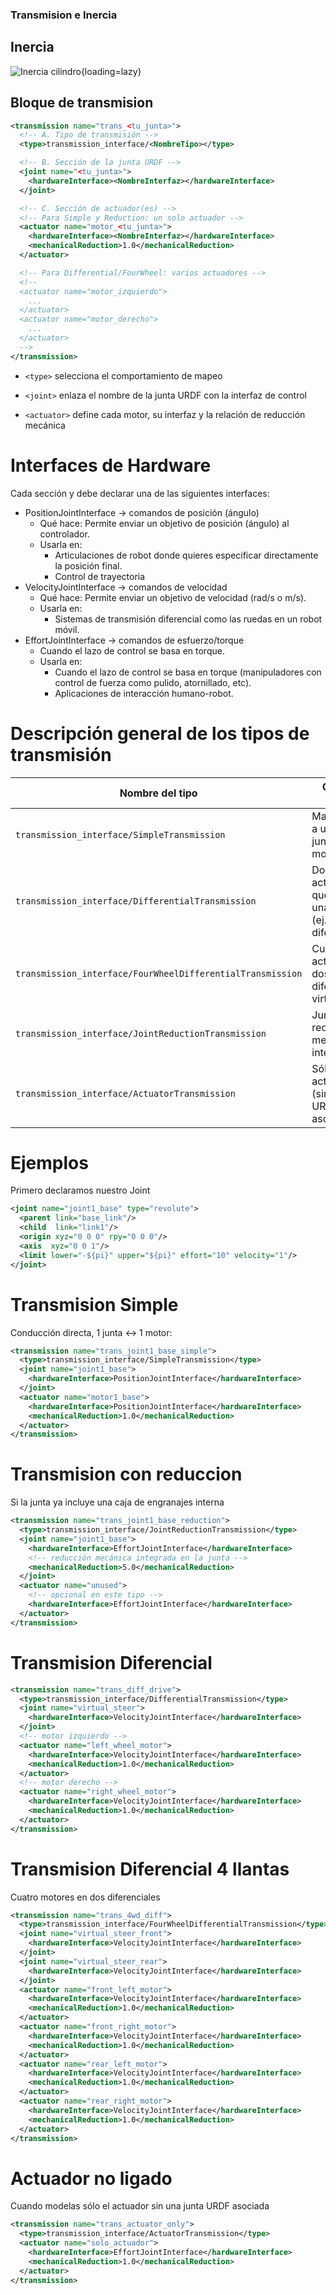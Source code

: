 ### Transmision e Inercia

## Inercia

![Inercia cilindro](../../images/mip.png){loading=lazy}

## Bloque de transmision

```xml
<transmission name="trans_<tu_junta>">
  <!-- A. Tipo de transmisión -->
  <type>transmission_interface/<NombreTipo></type>

  <!-- B. Sección de la junta URDF -->
  <joint name="<tu_junta>">
    <hardwareInterface><NombreInterfaz></hardwareInterface>
  </joint>

  <!-- C. Sección de actuador(es) -->
  <!-- Para Simple y Reduction: un solo actuador -->
  <actuator name="motor_<tu_junta>">
    <hardwareInterface><NombreInterfaz></hardwareInterface>
    <mechanicalReduction>1.0</mechanicalReduction>
  </actuator>

  <!-- Para Differential/FourWheel: varios actuadores -->
  <!--
  <actuator name="motor_izquierdo">
    ...
  </actuator>
  <actuator name="motor_derecho">
    ...
  </actuator>
  -->
</transmission>
```

- `<type>` selecciona el comportamiento de mapeo

- `<joint>` enlaza el nombre de la junta URDF con la interfaz de control

- `<actuator>` define cada motor, su interfaz y la relación de reducción mecánica


# Interfaces de Hardware

Cada sección <joint> y <actuator> debe declarar una de las siguientes interfaces:

- PositionJointInterface → comandos de posición (ángulo)
    * Qué hace: Permite enviar un objetivo de posición (ángulo) al controlador.
    * Usarla en:
        * Articulaciones de robot donde quieres especificar directamente la posición final.
        * Control de trayectoria
- VelocityJointInterface → comandos de velocidad
    * Qué hace: Permite enviar un objetivo de velocidad (rad/s o m/s).
    * Usarla en:
        * Sistemas de transmisión diferencial como las ruedas en un robot móvil.
- EffortJointInterface → comandos de esfuerzo/torque
    * Cuando el lazo de control se basa en torque.
    * Usarla en:
        * Cuando el lazo de control se basa en torque (manipuladores con control de fuerza como pulido, atornillado, etc).
        * Aplicaciones de interacción humano-robot.



# Descripción general de los tipos de transmisión

| Nombre del tipo                                            | Caso de uso                                                 |
| ---------------------------------------------------------- | ----------------------------------------------------------- |
| `transmission_interface/SimpleTransmission`                | Mapeo uno a uno entre junta ↔ motor                         |
| `transmission_interface/DifferentialTransmission`          | Dos actuadores que mueven una junta (ej. robot diferencial) |
| `transmission_interface/FourWheelDifferentialTransmission` | Cuatro actuadores, dos diferenciales virtuales              |
| `transmission_interface/JointReductionTransmission`        | Junta con reducción mecánica integrada                      |
| `transmission_interface/ActuatorTransmission`              | Sólo actuador (sin junta URDF asociada)                     |



# Ejemplos
Primero declaramos nuestro Joint

```xml
<joint name="joint1_base" type="revolute">
  <parent link="base_link"/>
  <child  link="link1"/>
  <origin xyz="0 0 0" rpy="0 0 0"/>
  <axis  xyz="0 0 1"/>
  <limit lower="-${pi}" upper="${pi}" effort="10" velocity="1"/>
</joint>
```
# Transmision Simple
Conducción directa, 1 junta ↔ 1 motor:
```xml
<transmission name="trans_joint1_base_simple">
  <type>transmission_interface/SimpleTransmission</type>
  <joint name="joint1_base">
    <hardwareInterface>PositionJointInterface</hardwareInterface>
  </joint>
  <actuator name="motor1_base">
    <hardwareInterface>PositionJointInterface</hardwareInterface>
    <mechanicalReduction>1.0</mechanicalReduction>
  </actuator>
</transmission>
```

# Transmision con reduccion
Si la junta ya incluye una caja de engranajes interna
```xml
<transmission name="trans_joint1_base_reduction">
  <type>transmission_interface/JointReductionTransmission</type>
  <joint name="joint1_base">
    <hardwareInterface>EffortJointInterface</hardwareInterface>
    <!-- reducción mecánica integrada en la junta -->
    <mechanicalReduction>5.0</mechanicalReduction>
  </joint>
  <actuator name="unused">
    <!-- opcional en este tipo -->
    <hardwareInterface>EffortJointInterface</hardwareInterface>
  </actuator>
</transmission>
```

# Transmision Diferencial

```xml
<transmission name="trans_diff_drive">
  <type>transmission_interface/DifferentialTransmission</type>
  <joint name="virtual_steer">
    <hardwareInterface>VelocityJointInterface</hardwareInterface>
  </joint>
  <!-- motor izquierdo -->
  <actuator name="left_wheel_motor">
    <hardwareInterface>VelocityJointInterface</hardwareInterface>
    <mechanicalReduction>1.0</mechanicalReduction>
  </actuator>
  <!-- motor derecho -->
  <actuator name="right_wheel_motor">
    <hardwareInterface>VelocityJointInterface</hardwareInterface>
    <mechanicalReduction>1.0</mechanicalReduction>
  </actuator>
</transmission>
```

# Transmision Diferencial 4 llantas
Cuatro motores en dos diferenciales
```xml
<transmission name="trans_4wd_diff">
  <type>transmission_interface/FourWheelDifferentialTransmission</type>
  <joint name="virtual_steer_front">
    <hardwareInterface>VelocityJointInterface</hardwareInterface>
  </joint>
  <joint name="virtual_steer_rear">
    <hardwareInterface>VelocityJointInterface</hardwareInterface>
  </joint>
  <actuator name="front_left_motor">
    <hardwareInterface>VelocityJointInterface</hardwareInterface>
    <mechanicalReduction>1.0</mechanicalReduction>
  </actuator>
  <actuator name="front_right_motor">
    <hardwareInterface>VelocityJointInterface</hardwareInterface>
    <mechanicalReduction>1.0</mechanicalReduction>
  </actuator>
  <actuator name="rear_left_motor">
    <hardwareInterface>VelocityJointInterface</hardwareInterface>
    <mechanicalReduction>1.0</mechanicalReduction>
  </actuator>
  <actuator name="rear_right_motor">
    <hardwareInterface>VelocityJointInterface</hardwareInterface>
    <mechanicalReduction>1.0</mechanicalReduction>
  </actuator>
</transmission>
```

# Actuador no ligado
Cuando modelas sólo el actuador sin una junta URDF asociada
```xml
<transmission name="trans_actuator_only">
  <type>transmission_interface/ActuatorTransmission</type>
  <actuator name="solo_actuador">
    <hardwareInterface>EffortJointInterface</hardwareInterface>
    <mechanicalReduction>1.0</mechanicalReduction>
  </actuator>
</transmission>
```
